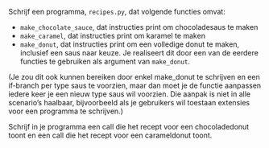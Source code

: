Schrijf een programma, `recipes.py`, dat volgende functies omvat:

- `make_chocolate_sauce`, dat instructies print om chocoladesaus te maken
- `make_caramel`, dat instructies print om karamel te maken
- `make_donut`, dat instructies print om een volledige donut te maken, inclusief een saus naar keuze. Je realiseert dit door een van de eerdere functies te gebruiken als argument van `make_donut`.

(Je zou dit ook kunnen bereiken door enkel make_donut te schrijven en een if-branch per type saus te voorzien, maar dan moet je de functie aanpassen iedere keer je een nieuw type saus wil voorzien. Die aanpak is niet in alle scenario’s haalbaar, bijvoorbeeld als je gebruikers wil toestaan extensies voor een programma te schrijven.)

Schrijf in je programma een call die het recept voor een chocoladedonut toont en een call die het recept voor een carameldonut toont.
